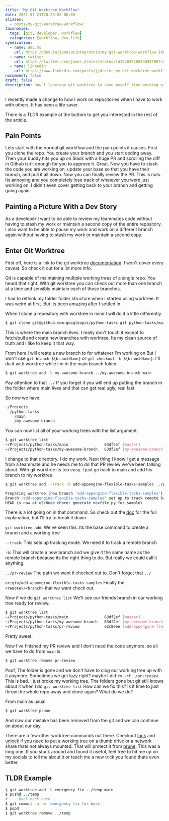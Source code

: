 ```yaml
---
title: "My Git Worktree Workflow"
date: 2021-07-21T20:29:02-06:00
aliases:
  - posts/my-git-worktree-workflow/
taxonomies:
  tags: [git, developer, workflow]
  categories: [workflow, dev-life]
syndication:
  - name: dev.to
    url: https://dev.to/jamesatintegratnio/my-git-worktree-workflow-186f
  - name: twitter
    url: https://twitter.com/james_dreier/status/1419403046854045706?s=20
  - name: linkedin
    url: https://www.linkedin.com/posts/jjdreier_my-git-worktree-workflow-activity-6823824959446552576-niGQ
nocomment: false
draft: false
description: How I leverage git worktree to save myself time working with multiple branches simultaneously.  
---
```


I recently made a change to how I work on repositories when I have to work with others. It has been a life saver. 
<!--more-->
There is a TLDR example at the bottom to get you interested in the rest of the article.


## Pain Points
Lets start with the normal git workflow and the pain points it causes. First you clone the repo. You create your branch and you start coding away. Then your buddy hits you up on Slack with a huge PR and scrolling the diff in Github isn't enough for you to approve it. Great. Now you have to stash the code you are working on, update your base so that you have their branch, and pull it all down. Now you can finally review the PR. This is nuts. Its annoying and you completely lose track of whatever you were just working on. I didn't even cover getting back to your branch and getting going again.

## Painting a Picture With a Dev Story
As a developer I want to be able to review my teammates code without having to stash my work or maintain a second copy of the entire repository. I also want to be able to pause my work and work on a different branch again without having to stash my work or maintain a second copy.

<!--adsense-->

## Enter Git Worktree
First off, here is a link to the git worktree [documentation](https://git-scm.com/docs/git-worktree). I won't cover every caveat. So check it out for a lot more info.

Git is capable of maintaining multiple working trees of a single repo. You heard that right. With git worktree you can check out more than one branch at a time and sensibly maintain each of those branches.

I had to rethink my folder folder structure when I started using worktree. It was weird at first. But its been amazing after I settled in.

When I clone a repository with worktree in mind I will do it a little differently.
```bash
$ git clone git@github.com:googleapis/python-tasks.git python-tasks/main
```
This is where the main branch lives. I really don't touch it except to fetch/pull and create new branches with worktree. Its my clean source of truth and I like to keep it that way.

From here I will create a new branch to for whatever I'm working on But I won't use `git branch ${branchName}` or `git checkout -b ${branchName}`. I'll do it with worktree while i'm in the main branch folder.

```bash
$ git worktree add -b my-awesome-branch ../my-awesome-branch main
```
Pay attention to that `../` If you forget it you will end up putting the branch in the folder where main lives and that can get real ugly, real fast. 

So now we have:

```bash
~/Projects
  /python-tasks
    /main
    /my-awesome-branch
```
You can now list all of your working trees with the list argument.
```bash
$ git worktree list
~/Projects/python-tasks/main                63df2ef [master]
~/Projects/python-tasks/my-awesome-branch   63df2ef [my-awesome-branch]
```

I change to that directory. I do my work. Next thing I know I get a message from a teammate and he needs me to do that PR review we've been talking about. With git worktree its too easy. I just go back to main and add his branch to my worktree. 

```bash
$ git worktree add --track -b add-appengine-flexible-tasks-samples ../ppr-review origin/add-appengine-flexible-tasks-samples

Preparing worktree (new branch 'add-appengine-flexible-tasks-samples')
Branch 'add-appengine-flexible-tasks-samples' set up to track remote branch 'add-appengine-flexible-tasks-samples'  from 'origin'.
HEAD is now at e2c8eee chore: generate noxfile.py for samples
```
There is a lot going on in that command. So check out the [doc](https://git-scm.com/docs/git-worktree#Documentation/git-worktree.txt-addltpathgtltcommit-ishgt) for the full explanation, but I'll try to break it down.

`git worktree add`: We've seen this. Its the base command to create a branch and a working tree

`--track`: This sets up tracking mode. We need it to track a remote branch

`-b`: This will create a new branch and we give it the same name as the remote branch because its the right thing to do. But really we could call it anything.

`../pr-review` The path we want it checked out to. Don't forget that `../` 

`origin/add-appengine-flexible-tasks-samples` Finally the `<remote>/<branch>` that we want check out.

Now if we do `git worktree list` We'll see our friends branch in our working tree ready for review.

```bash
$ git worktree list
~/Projects/python-tasks/main                63df2ef [master]
~/Projects/python-tasks/my-awesome-branch   63df2ef [my-awesome-branch]
~/Projects/python-tasks/pr-review           e2c8eee [add-appengine-flexible-tasks-samples]
```
Pretty sweet.

Now I've finished my PR review and I don't need the code anymore. so all we have to do from `main` is
```bash
$ git worktree remove pr-review
```
Poof, The folder is gone and we don't have to clog our working tree up with it anymore. Sometimes we get lazy right? maybe I did `rm -rf ./pr-review`. This is bad. I just broke my working tree. The folders gone but git still knows about it when I do `git worktree list` How can we fix this? Is it time to just throw the whole repo away and clone again? What do we do?

From main as usual:
```bash
$ git worktree prune
```
And now our mistake has been removed from the git and we can continue on about our day.

There are a few other worktree commands out there. Checkout [lock](https://git-scm.com/docs/git-worktree#Documentation/git-worktree.txt-lock) and [unlock](https://git-scm.com/docs/git-worktree#Documentation/git-worktree.txt-unlock) if you need to put a working tree on a thumb drive or a network share thats not always mounted. That will protect it from [prune](https://git-scm.com/docs/git-worktree#Documentation/git-worktree.txt-prune). This was a long one. If you stuck around and found it useful, feel free to hit me up on my socials to tell me about it or teach me a new trick you found thats even better.

## TLDR Example
```bash
$ git worktree add -b emergency-fix ../temp main
$ pushd ../temp
# ... hack hack hack ...
$ git commit -a -m 'emergency fix for boss'
$ popd
$ git worktree remove ../temp
```